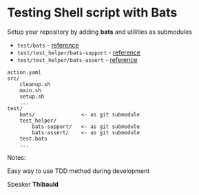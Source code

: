 <!-- .slide: class="with-code-bg-dark" -->

# Testing Shell script with Bats

Setup your repository by adding **bats** and utilities as submodules

- `test/bats` - [reference](https://github.com/bats-core/bats-core.git)
- `test/test_helper/bats-support` - [reference](https://github.com/bats-core/bats-support.git)
- `test/test_helper/bats-assert` - [reference](https://github.com/bats-core/bats-assert.git)

```text [1-5|8,10-11|12]
action.yaml
src/
    cleanup.sh
    main.sh
    setup.sh
    ...
test/
    bats/               <- as git submodule
    test_helper/
        bats-support/   <- as git submodule
        bats-assert/    <- as git submodule
    test.bats
    ...
```

Notes:

Easy way to use TDD method during development

Speaker **Thibauld**
